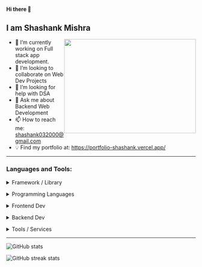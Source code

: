 <h4> Hi there 👋 </h4>
<h2>I am Shashank Mishra</h2>




<img align="right" src="https://cdn.dribbble.com/users/32897/screenshots/3564812/media/dd58a7952729b7d79800d686d19d1bf2.gif" width="350" height="250" >

- 🔭 I’m currently working on Full stack app development.
- 👯 I’m looking to collaborate on Web Dev Projects
- 🤔 I’m looking for help with DSA
- 💬 Ask me about Backend Web Development
- 📫 How to reach me: shashank032000@gmail.com
- 💡 Find my portfolio at: https://portfolio-shashank.vercel.app/

<hr>

<h3 align="left">Languages and Tools:</h3>

<p align="left"> 
    <details>
        <summary style="cursor:pointer">Framework / Library</summary>
        <div style="margin:10px 30px;display:flex;justify-content:space-around">
           <a href="https://reactjs.org/" target="_blank" rel="noreferrer"> <img src="https://raw.githubusercontent.com/devicons/devicon/master/icons/react/react-original-wordmark.svg" alt="react" width="40" height="40"/> </a> <a href="https://redux.js.org" target="_blank" rel="noreferrer"> <img src="https://raw.githubusercontent.com/devicons/devicon/master/icons/redux/redux-original.svg" alt="redux" width="40" height="40"/> </a>
           <a href="https://tailwindcss.com/" target="_blank" rel="noreferrer"> <img src="https://raw.githubusercontent.com/devicons/devicon/2ae2a900d2f041da66e950e4d48052658d850630/icons/tailwindcss/tailwindcss-original-wordmark.svg" alt="python" width="400" /> </a>
            </p>
        </div>
    </details>

</p>

<p align="left"> 
    <details>
        <summary style="cursor:pointer">Programming Languages</summary>
        <div style="margin:10px 30px;display:flex;justify-content:space-around">
            <a href="https://www.cprogramming.com/" target="_blank" rel="noreferrer"> <img src="https://raw.githubusercontent.com/devicons/devicon/master/icons/c/c-original.svg" alt="c" width="40" height="40"/> </a>
            <a href="https://www.w3schools.com/cpp/" target="_blank" rel="noreferrer"> <img src="https://raw.githubusercontent.com/devicons/devicon/master/icons/cplusplus/cplusplus-original.svg" alt="cplusplus" width="40" height="40"/> </a>
            <a href="https://www.python.org" target="_blank" rel="noreferrer"> <img src="https://raw.githubusercontent.com/devicons/devicon/master/icons/python/python-original.svg" alt="python" width="40" height="40"/> </a>
            </p>
        </div>
    </details>

</p>

<p align="left"> 
    <details>
        <summary style="cursor:pointer">Frontend Dev</summary>
        <div style="margin:10px 30px;display:flex;justify-content:space-around">
            <a href="https://www.w3.org/html/" target="_blank" rel="noreferrer"> <img src="https://raw.githubusercontent.com/devicons/devicon/master/icons/html5/html5-original-wordmark.svg" alt="html5" width="40" height="40"/> </a> <a href="https://developer.mozilla.org/en-US/docs/Web/JavaScript" target="_blank" rel="noreferrer"> <img src="https://raw.githubusercontent.com/devicons/devicon/master/icons/javascript/javascript-original.svg" alt="javascript" width="40" height="40"/> </a>
            <a href="https://www.w3schools.com/css/" target="_blank" rel="noreferrer"> <img src="https://raw.githubusercontent.com/devicons/devicon/master/icons/css3/css3-original-wordmark.svg" alt="css3" width="40" height="40"/> </a> 
            <a href="https://getbootstrap.com" target="_blank" rel="noreferrer"> <img src="https://raw.githubusercontent.com/devicons/devicon/master/icons/bootstrap/bootstrap-plain-wordmark.svg" alt="bootstrap" width="40" height="40"/> </a>
        </div>
    </details>

</p>

<p align="left"> 
    <details>
        <summary style="cursor:pointer">Backend Dev</summary>
        <div style="margin:10px 30px;display:flex;justify-content:space-around">
           <a href="https://expressjs.com" target="_blank" rel="noreferrer"> <img src="https://raw.githubusercontent.com/devicons/devicon/master/icons/express/express-original-wordmark.svg" alt="express" width="40" height="40"/> </a> 
           <a href="https://www.mongodb.com/" target="_blank" rel="noreferrer"> <img src="https://raw.githubusercontent.com/devicons/devicon/master/icons/mongodb/mongodb-original-wordmark.svg" alt="mongodb" width="40" height="40"/> </a>
           <a href="https://nodejs.org" target="_blank" rel="noreferrer"> <img src="https://raw.githubusercontent.com/devicons/devicon/master/icons/nodejs/nodejs-original-wordmark.svg" alt="nodejs" width="40" height="40"/> </a>
           <a href="" target="_blank">
            <img src="https://raw.githubusercontent.com/devicons/devicon/2ae2a900d2f041da66e950e4d48052658d850630/icons/redis/redis-original.svg" width="40" height="40" alt="redis">
           </a>
        </div>
    </details>

</p>

<p align="left"> 
    <details>
    <summary style="cursor:pointer">Tools / Services</summary>
    <div style="margin:10px 30px;display:flex;justify-content:space-around">
    <a href="https://code.visualstudio.com/" target="_blank" rel="noreferrer"> <img src="https://raw.githubusercontent.com/devicons/devicon/2ae2a900d2f041da66e950e4d48052658d850630/icons/vscode/vscode-original.svg" alt="vscode" width="40" height="40"/> 
        </a> 
    <a href="https://firebase.google.com/" target="_blank" rel="noreferrer"> <img src="https://www.vectorlogo.zone/logos/firebase/firebase-icon.svg" alt="firebase" width="40" height="40"/> </a> <a href="https://git-scm.com/" target="_blank" rel="noreferrer"> <img src="https://www.vectorlogo.zone/logos/git-scm/git-scm-icon.svg" alt="git" width="40" height="40"/> </a>
    <a href="https://postman.com" target="_blank" rel="noreferrer"> <img src="https://www.vectorlogo.zone/logos/getpostman/getpostman-icon.svg" alt="postman" width="40" height="40"/> </a>
    </div>
    </details>
</p>

<hr>

![GitHub stats](https://github-readme-stats.vercel.app/api?username=Shashank03200&show_icons=true&theme=dark)

![GitHub streak stats](https://github-readme-streak-stats.herokuapp.com/?user=Shashank03200)
